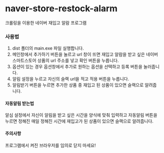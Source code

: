 # naver-store-restock-alarm
크롤링을 이용한 네이버 재입고 알람 프로그램

### 사용법
1. dist 폴더의 main.exe 파일 실행합니다.
2. 메인창에서 추가하기 버튼을 눌르고 url 창이 뜨면 재입고 알람을 받고 싶은 네이버 스마트스토어 상품의 url 주소를 넣고 확인 버튼을 누릅니다.
3. 옵션이 있는 경우 옵션창에서 추가로 원하는 옵션을 선택하고 등록 버튼을 눌러줍니다.
4. 알림 설정을 누르고 자신의 슬랙 url을 적고 적용 버튼을 누릅니다.
5. 알림받기 버튼을 누르면 추가한 상품 중 재입고 된 상품이 있으면 슬랙으로 알려줍니다.


#### 자동알림 받는법
알심 설정에서 자신이 알림을 받고 싶은 시간을 양식에 맞춰 입력하고 자동알림 버튼을 누르면 정해진 매일 정해진 시간에 재입고가 된 상품이 있으면 슬랙으로 알려줍니다.


#### 주의사항
프로그램에서 켜진 브라우저를 임의로 닫지 마세요!




